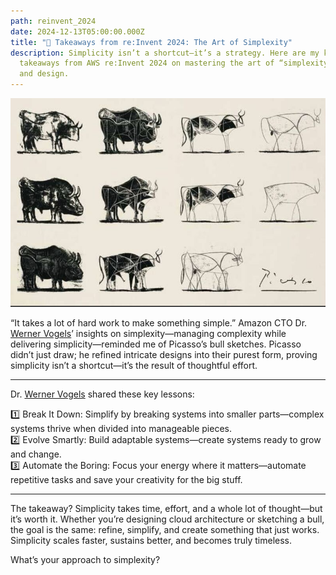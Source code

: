 ```yaml
---
path: reinvent_2024
date: 2024-12-13T05:00:00.000Z
title: "🎯 Takeaways from re:Invent 2024: The Art of Simplexity"
description: Simplicity isn’t a shortcut—it’s a strategy. Here are my key
  takeaways from AWS re:Invent 2024 on mastering the art of “simplexity” in tech
  and design.
---
```

![bull Picasso](../assets/picasso-bulls.jpg "bull Picasso")

“It takes a lot of hard work to make something simple.” Amazon CTO Dr. [](https://www.linkedin.com/in/ACoAAAAxvZ4B0e3NQwqdMJGjzf-s_gTP0iGq6iU)[Werner Vogels](https://www.linkedin.com/in/wernervogels/)’ insights on simplexity—managing complexity while delivering simplicity—reminded me of Picasso’s bull sketches. Picasso didn’t just draw; he refined intricate designs into their purest form, proving simplicity isn’t a shortcut—it’s the result of thoughtful effort.

---

Dr. [](https://www.linkedin.com/in/ACoAAAAxvZ4B0e3NQwqdMJGjzf-s_gTP0iGq6iU)[Werner Vogels](https://www.linkedin.com/in/wernervogels/) shared these key lessons:

1️⃣ Break It Down: Simplify by breaking systems into smaller parts—complex systems thrive when divided into manageable pieces.  
2️⃣ Evolve Smartly: Build adaptable systems—create systems ready to grow and change.  
3️⃣ Automate the Boring: Focus your energy where it matters—automate repetitive tasks and save your creativity for the big stuff.

---

The takeaway? Simplicity takes time, effort, and a whole lot of thought—but it’s worth it. Whether you’re designing cloud architecture or sketching a bull, the goal is the same: refine, simplify, and create something that just works. Simplicity scales faster, sustains better, and becomes truly timeless.

What’s your approach to simplexity?